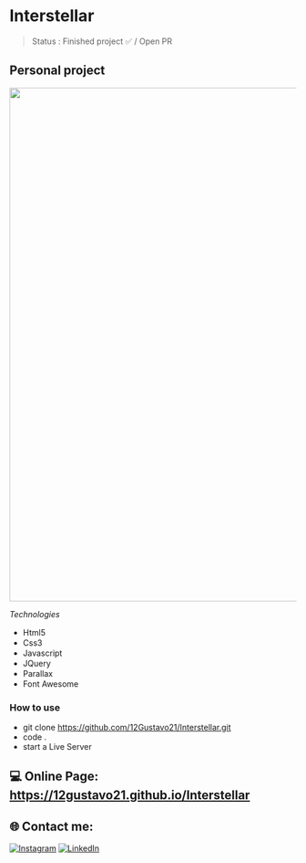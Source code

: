 # Interstellar

> Status : Finished project ✅ / Open PR

## Personal project

<img width ='900px' src ='./assets/gifs/recording.gif' />

*Technologies*

+ Html5 <img width="15px" src="https://cdn-icons-png.flaticon.com/512/4943/4943029.png" />
+ Css3 <img width="15px" src="https://cdn-icons-png.flaticon.com/512/732/732190.png" />
+ Javascript <img width="15px" src="https://cdn-icons-png.flaticon.com/128/5968/5968292.png" />
+ JQuery <img width="15px" src="https://releases.jquery.com/jquery-wp-content/themes/releases.jquery.com/i/favicon.ico" />
+ Parallax <img width="15px" src="https://cdn-icons-png.flaticon.com/128/3368/3368887.png" />
+ Font Awesome <img width="15px" src="https://fontawesome.com/images/favicon/icon.svg" /> 

### How to use
 
 - git clone https://github.com/12Gustavo21/Interstellar.git
 - code .
 - start a Live Server
 
 ## 💻 Online Page: https://12gustavo21.github.io/Interstellar

## 🌐 Contact me:
[![Instagram](https://img.shields.io/badge/Instagram-%23E4405F.svg?logo=Instagram&logoColor=white)](https://instagram.com/gualmda) [![LinkedIn](https://img.shields.io/badge/LinkedIn-%230077B5.svg?logo=linkedin&logoColor=white)](https://www.linkedin.com/in/12gustavo21)
